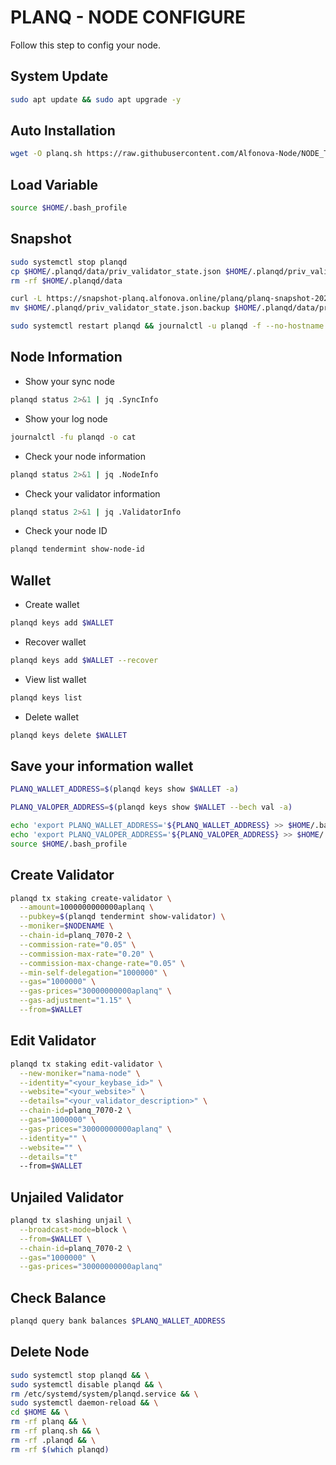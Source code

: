 
# PLANQ - NODE CONFIGURE

Follow this step to config your node.


## System Update
```bash
sudo apt update && sudo apt upgrade -y
```
## Auto Installation

```bash
wget -O planq.sh https://raw.githubusercontent.com/Alfonova-Node/NODE_TESTNET/main/PLANQ/planq.sh && chmod +x planq.sh && ./planq.sh
```

## Load Variable

```bash
source $HOME/.bash_profile
```

## Snapshot

```bash
sudo systemctl stop planqd
cp $HOME/.planqd/data/priv_validator_state.json $HOME/.planqd/priv_validator_state.json.backup
rm -rf $HOME/.planqd/data

curl -L https://snapshot-planq.alfonova.online/planq/planq-snapshot-20230218.tar.lz4  | lz4 -dc - | tar -xf - -C $HOME/.planqd
mv $HOME/.planqd/priv_validator_state.json.backup $HOME/.planqd/data/priv_validator_state.json

sudo systemctl restart planqd && journalctl -u planqd -f --no-hostname -o cat
```

## Node Information
- Show your sync node
```bash
planqd status 2>&1 | jq .SyncInfo
```
- Show your log node
```bash
journalctl -fu planqd -o cat
```
- Check your node information
```bash
planqd status 2>&1 | jq .NodeInfo
```
- Check your validator information
```bash
planqd status 2>&1 | jq .ValidatorInfo
```
- Check your node ID
```bash
planqd tendermint show-node-id
```

## Wallet
- Create wallet
```bash
planqd keys add $WALLET
```
- Recover wallet
```bash
planqd keys add $WALLET --recover
```
- View list wallet
```bash
planqd keys list
```
- Delete wallet
```bash
planqd keys delete $WALLET
```

## Save your information wallet
```bash
PLANQ_WALLET_ADDRESS=$(planqd keys show $WALLET -a)
```
```bash
PLANQ_VALOPER_ADDRESS=$(planqd keys show $WALLET --bech val -a)
```
```bash
echo 'export PLANQ_WALLET_ADDRESS='${PLANQ_WALLET_ADDRESS} >> $HOME/.bash_profile
echo 'export PLANQ_VALOPER_ADDRESS='${PLANQ_VALOPER_ADDRESS} >> $HOME/.bash_profile
source $HOME/.bash_profile
```

## Create Validator
```bash
planqd tx staking create-validator \
  --amount=1000000000000aplanq \
  --pubkey=$(planqd tendermint show-validator) \
  --moniker=$NODENAME \
  --chain-id=planq_7070-2 \
  --commission-rate="0.05" \
  --commission-max-rate="0.20" \
  --commission-max-change-rate="0.05" \
  --min-self-delegation="1000000" \
  --gas="1000000" \
  --gas-prices="30000000000aplanq" \
  --gas-adjustment="1.15" \
  --from=$WALLET
```
## Edit Validator
```bash
planqd tx staking edit-validator \
  --new-moniker="nama-node" \
  --identity="<your_keybase_id>" \
  --website="<your_website>" \
  --details="<your_validator_description>" \
  --chain-id=planq_7070-2 \
  --gas="1000000" \
  --gas-prices="30000000000aplanq" \
  --identity="" \
  --website="" \
  --details="t"
  --from=$WALLET
```
## Unjailed Validator
```bash
planqd tx slashing unjail \
  --broadcast-mode=block \
  --from=$WALLET \
  --chain-id=planq_7070-2 \
  --gas="1000000" \
  --gas-prices="30000000000aplanq"
```
## Check Balance
```bash
planqd query bank balances $PLANQ_WALLET_ADDRESS
```
## Delete Node
```bash
sudo systemctl stop planqd && \
sudo systemctl disable planqd && \
rm /etc/systemd/system/planqd.service && \
sudo systemctl daemon-reload && \
cd $HOME && \
rm -rf planq && \
rm -rf planq.sh && \
rm -rf .planqd && \
rm -rf $(which planqd)
```

